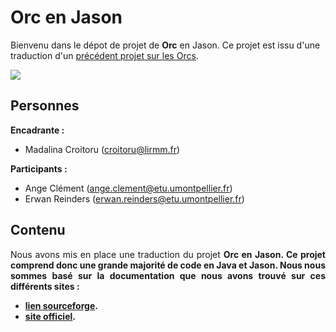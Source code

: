 # Orc en Jason

Bienvenu dans le dépot de projet de __Orc__ en Jason.
Ce projet est issu d'une traduction d'un [précédent projet sur les Orcs](https://github.com/erwan-reinders/ORC).

<img src="http://jason.sourceforge.net/wp/wp-content/uploads/2013/06/headerArial1.jpg">

## Personnes
<b>Encadrante :</b>    
- Madalina Croitoru (croitoru@lirmm.fr) 

<b>Participants :</b>
- Ange Clément (ange.clement@etu.umontpellier.fr) 
- Erwan Reinders (erwan.reinders@etu.umontpellier.fr) 

## Contenu
<p align="justify">
Nous avons mis en place une traduction du projet <b>Orc<b> en <b>Jason<b>. Ce projet comprend donc une grande majorité de code en <b>Java<b> et <b>Jason<b>.
Nous nous sommes basé sur la documentation que nous avons trouvé sur ces différents sites :
</p>

- [lien sourceforge](https://jason.sourceforge.net/doc/).
- [site officiel](https://jason.sourceforge.net/wp/documents/).
